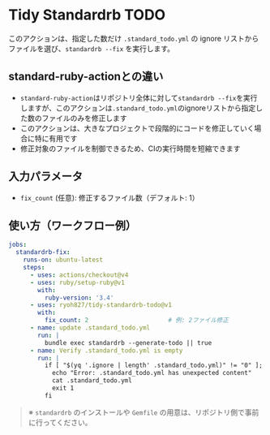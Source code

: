 # Tidy Standardrb TODO

このアクションは、指定した数だけ `.standard_todo.yml` の ignore リストからファイルを選び、`standardrb --fix` を実行します。

## standard-ruby-actionとの違い

- `standard-ruby-action`はリポジトリ全体に対して`standardrb --fix`を実行しますが、このアクションは`.standard_todo.yml`のignoreリストから指定した数のファイルのみを修正します
- このアクションは、大きなプロジェクトで段階的にコードを修正していく場合に特に有用です
- 修正対象のファイルを制御できるため、CIの実行時間を短縮できます

## 入力パラメータ
- `fix_count` (任意): 修正するファイル数（デフォルト: 1）

## 使い方（ワークフロー例）

```yaml
jobs:
  standardrb-fix:
    runs-on: ubuntu-latest
    steps:
      - uses: actions/checkout@v4
      - uses: ruby/setup-ruby@v1
        with:
          ruby-version: '3.4'
      - uses: ryoh827/tidy-standardrb-todo@v1
        with:
          fix_count: 2                      # 例: 2ファイル修正
      - name: update .standard_todo.yml
        run: |
          bundle exec standardrb --generate-todo || true
      - name: Verify .standard_todo.yml is empty
        run: |
          if [ "$(yq '.ignore | length' .standard_todo.yml)" != "0" ]; then
            echo "Error: .standard_todo.yml has unexpected content"
            cat .standard_todo.yml
            exit 1
          fi
```

> ※ `standardrb` のインストールや `Gemfile` の用意は、リポジトリ側で事前に行ってください。
